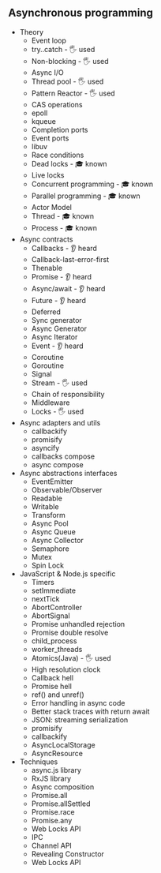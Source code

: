 ## Asynchronous programming

- Theory
  - Event loop
  - try..catch - 🖐️ used
  - Non-blocking - 🖐️ used
  - Async I/O 
  - Thread pool - 🖐️ used
  - Pattern Reactor - 🖐️ used
  - CAS operations
  - epoll
  - kqueue
  - Completion ports
  - Event ports
  - libuv
  - Race conditions
  - Dead locks - 🎓 known
  - Live locks
  - Concurrent programming - 🎓 known
  - Parallel programming - 🎓 known
  - Actor Model
  - Thread - 🎓 known
  - Process - 🎓 known
- Async contracts
  - Callbacks - 👂 heard
  - Callback-last-error-first
  - Thenable
  - Promise - 👂 heard
  - Async/await - 👂 heard
  - Future - 👂 heard
  - Deferred
  - Sync generator
  - Async Generator
  - Async Iterator
  - Event - 👂 heard
  - Coroutine
  - Goroutine
  - Signal
  - Stream - 🖐️ used
  - Chain of responsibility
  - Middleware
  - Locks - 🖐️ used
- Async adapters and utils
  - callbackify
  - promisify
  - asyncify
  - callbacks compose
  - async compose
- Async abstractions interfaces
  - EventEmitter
  - Observable/Observer
  - Readable
  - Writable
  - Transform
  - Async Pool
  - Async Queue
  - Async Collector
  - Semaphore
  - Mutex
  - Spin Lock
- JavaScript & Node.js specific
  - Timers
  - setImmediate
  - nextTick
  - AbortController
  - AbortSignal
  - Promise unhandled rejection
  - Promise double resolve
  - child_process
  - worker_threads
  - Atomics(Java) - 🖐️ used
  - High resolution clock
  - Callback hell
  - Promise hell
  - ref() and unref()
  - Error handling in async code
  - Better stack traces with return await
  - JSON: streaming serialization
  - promisify
  - callbackify
  - AsyncLocalStorage
  - AsyncResource
- Techniques
  - async.js library
  - RxJS library
  - Async composition
  - Promise.all
  - Promise.allSettled
  - Promise.race
  - Promise.any
  - Web Locks API
  - IPC
  - Channel API
  - Revealing Constructor
  - Web Locks API
